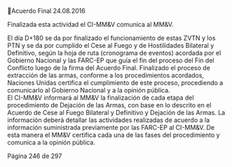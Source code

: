 Acuerdo Final 
24.08.2016 
 
Finalizada esta actividad el CI-MM&V comunica al MM&V. 
 
El día D+180 se da por finalizado el funcionamiento de estas ZVTN y los PTN y se da por cumplido el Cese 
al Fuego y de Hostilidades Bilateral y Definitivo, según la hoja de ruta (cronograma de eventos) acordada 
por el Gobierno Nacional y las FARC-EP que guía el fin del proceso del Fin del Conflicto luego de la firma 
del Acuerdo Final. 
Finalizado  el  proceso  de  extracción  de  las  armas,  conforme  a  los  procedimientos  acordados,  Naciones 
Unidas certifica el cumplimiento de este proceso, procediendo a comunicarlo al Gobierno Nacional y a la 
opinión pública.  
El CI-MM&V informará al MM&V la finalización de cada etapa del procedimiento de Dejación de las Armas, 
con base en lo descrito en el Acuerdo de Cese al Fuego Bilateral y Definitivo y Dejación de las Armas. La 
información  deberá  detallar  las  actividades  realizadas  de  acuerdo  a  la  información  suministrada 
previamente por las FARC-EP al CI-MM&V. De esta manera el MM&V certifica cada una de las fases del 
procedimiento y comunica a la opinión pública. 
 
 
 
 
 
 
 
 
 
 
 
 
 
 
 
 
 
 
 
 
 
 
 
 
 
 
 
 
 
Página 246 de 297 
 

